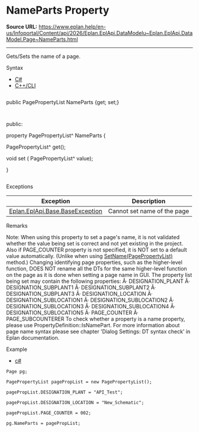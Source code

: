 # NameParts Property

**Source URL:** https://www.eplan.help/en-us/Infoportal/Content/api/2026/Eplan.EplApi.DataModelu~Eplan.EplApi.DataModel.Page~NameParts.html

---

Gets/Sets the name of a page.

Syntax

- [C#](#i-syntax-CS)
- [C++/CLI](#i-syntax-CPP2005)

```
```
public PagePropertyList NameParts {get; set;}
```
```

```
```
public:

property PagePropertyList^ NameParts {

   PagePropertyList^ get();

   void set (    PagePropertyList^ value);

}
```
```

Exceptions

| Exception | Description |
| --- | --- |
| [Eplan.EplApi.Base.BaseException](Eplan.EplApi.Baseu~Eplan.EplApi.Base.BaseException.html) | Cannot set name of the page |

Remarks

Note: When using this property to set a page's name, it is not validated whether the value being set is correct and not yet existing in the project. Also if PAGE\_COUNTER property is not specified, it is NOT set to a default value automatically. (Unlike when using [SetName(PagePropertyList)](Eplan.EplApi.DataModelu~Eplan.EplApi.DataModel.Page~SetName(PagePropertyList).html) method.) Changing identifying page properties, such as the higher-level function, DOES NOT rename all the DTs for the same higher-level function on the page as it is done when setting a page name in GUI. The property list being set may contain the following properties: Â· DESIGNATION\_PLANT Â· DESIGNATION\_SUBPLANT1 Â· DESIGNATION\_SUBPLANT2 Â· DESIGNATION\_SUBPLANT3 Â· DESIGNATION\_LOCATION Â· DESIGNATION\_SUBLOCATION1 Â· DESIGNATION\_SUBLOCATION2 Â· DESIGNATION\_SUBLOCATION3 Â· DESIGNATION\_SUBLOCATION4 Â· DESIGNATION\_SUBLOCATION5 Â· PAGE\_COUNTER Â· PAGE\_SUBCOUNTERER To check whether a property is a name property, please use PropertyDefinition::IsNamePart. For more information about page name syntax please see chapter 'Dialog Settings: DT syntax check' in Eplan documentation.

Example

- [c#](#i-tab-content-f9ca1542-061c-4a8a-a9ed-f4f3e20833f2)

```
Page pg;

PagePropertyList pagePropList = new PagePropertyList();

pagePropList.DESIGNATION_PLANT = "API_Test";

pagePropList.DESIGNATION_LOCATION = "New_Schematic";

pagePropList.PAGE_COUNTER = 002;

pg.NameParts = pagePropList;
```
